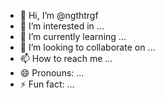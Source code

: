 - 👋 Hi, I’m @ngthtrgf
- 👀 I’m interested in ...
- 🌱 I’m currently learning ...
- 💞️ I’m looking to collaborate on ...
- 📫 How to reach me ...
- 😄 Pronouns: ...
- ⚡ Fun fact: ...

<!---
ngthtrgf/ngthtrgf is a ✨ special ✨ repository because its `README.md` (this file) appears on your GitHub profile.
You can click the Preview link to take a look at your changes.
--->
